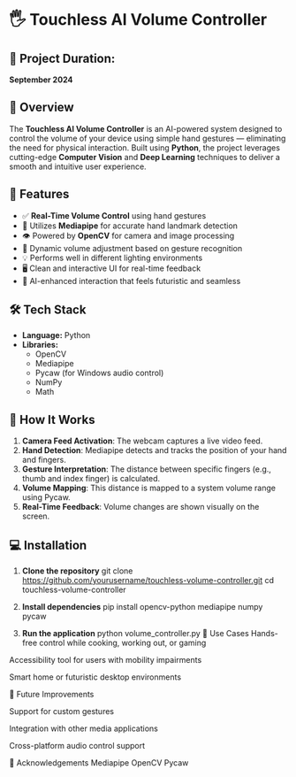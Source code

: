 # 🖐️ Touchless AI Volume Controller

## 📅 Project Duration:
**September 2024**

## 📌 Overview
The **Touchless AI Volume Controller** is an AI-powered system designed to control the volume of your device using simple hand gestures — eliminating the need for physical interaction. Built using **Python**, the project leverages cutting-edge **Computer Vision** and **Deep Learning** techniques to deliver a smooth and intuitive user experience.

## 🎯 Features
- ✅ **Real-Time Volume Control** using hand gestures  
- 🧠 Utilizes **Mediapipe** for accurate hand landmark detection  
- 👁️ Powered by **OpenCV** for camera and image processing  
- 🔄 Dynamic volume adjustment based on gesture recognition  
- 💡 Performs well in different lighting environments  
- 🖥️ Clean and interactive UI for real-time feedback  
- 🤖 AI-enhanced interaction that feels futuristic and seamless  

## 🛠️ Tech Stack
- **Language:** Python  
- **Libraries:**  
  - OpenCV  
  - Mediapipe  
  - Pycaw (for Windows audio control)  
  - NumPy  
  - Math  

## 🚀 How It Works
1. **Camera Feed Activation**: The webcam captures a live video feed.
2. **Hand Detection**: Mediapipe detects and tracks the position of your hand and fingers.
3. **Gesture Interpretation**: The distance between specific fingers (e.g., thumb and index finger) is calculated.
4. **Volume Mapping**: This distance is mapped to a system volume range using Pycaw.
5. **Real-Time Feedback**: Volume changes are shown visually on the screen.



## 💻 Installation

1. **Clone the repository** git clone https://github.com/yourusername/touchless-volume-controller.git
   cd touchless-volume-controller
   
2. **Install dependencies** pip install opencv-python mediapipe numpy pycaw

3. **Run the application** python volume_controller.py
🧠 Use Cases
Hands-free control while cooking, working out, or gaming

Accessibility tool for users with mobility impairments

Smart home or futuristic desktop environments



📌 Future Improvements

Support for custom gestures

Integration with other media applications

Cross-platform audio control support

🙌 Acknowledgements
Mediapipe
OpenCV
Pycaw
